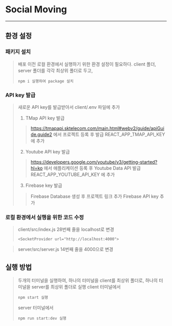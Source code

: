 # Social Moving
---------
## 환경 설정
### 패키지 설치
> 배포 이전 로컬 환경에서 실행하기 위한 환경 설정이 필요하다.
> client 폴더, server 폴더를 각각 최상위 폴더로 두고,
> ```
> npm i 실행하여 package 설치
> ```

### API key 발급
> 새로운 API key를 발급받아서 client/.env 파일에 추가
> 1. TMap API key 발급
>> https://tmapapi.sktelecom.com/main.html#webv2/guide/apiGuide.guide2 에서 프로젝트 등록 후 발급
>> REACT_APP_TMAP_API_KEY 에 추가
> 2. Youtube API key 발급
>> https://developers.google.com/youtube/v3/getting-started?hl=ko 에서 애플리케이션 등록 후 Youtube Data API 발급
>> REACT_APP_YOUTUBE_API_KEY 에 추가
> 3. Firebase key 발급
>> Firebase Database 생성 후 프로젝트 링크 추가
>> Firebase API key 추가

### 로컬 환경에서 실행을 위한 코드 수정
> client/src/index.js 28번째 줄을 localhost로 변경
> ```
> <SocketProvider url="http://localhost:4000">
> ```

> server/src/server.js 14번째 줄을 4000으로 변경
  
  
## 실행 방법
> 두개의 터미널을 실행하여, 하나의 터미널을 client를 최상위 폴더로, 하나의 터미널을 server를 최상위 폴더로 실행
> client 터미널에서
> ```
> npm start 실행
> ```
> server 터미널에서
> ```
> npm run start:dev 실행



